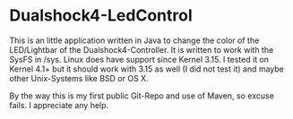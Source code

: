 # Dualshock4-LedControl

This is an little application written in Java to change the color of the LED/Lightbar of the Dualshock4-Controller.
It is written to work with the SysFS in /sys. Linux does have support since Kernel 3.15.
I tested it on Kernel 4.1+ but it should work with 3.15 as well (I did not test it) and maybe other Unix-Systems like BSD or OS X.

By the way this is my first public Git-Repo and use of Maven, so excuse fails. I appreciate any help.
